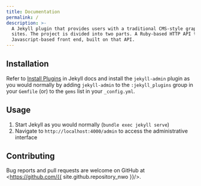 ```yaml
---
title: Documentation
permalink: /
description: >-
  A Jekyll plugin that provides users with a traditional CMS-style graphical interface to author content and administer Jekyll
  sites. The project is divided into two parts. A Ruby-based HTTP API that handles Jekyll and filesystem operations, and a
  Javascript-based front end, built on that API.
---
```


## Installation

Refer to [Install Plugins](https://jekyllrb.com/docs/plugins/#installing-a-plugin) in Jekyll docs and install the `jekyll-admin`
plugin as you would normally by adding `jekyll-admin` to the `:jekyll_plugins` group in your `Gemfile` (or) to the `gems` list
in your `_config.yml`.

## Usage

1. Start Jekyll as you would normally (`bundle exec jekyll serve`)
2. Navigate to `http://localhost:4000/admin` to access the administrative interface

## Contributing

Bug reports and pull requests are welcome on GitHub at <https://github.com/{{ site.github.repository_nwo }}/>.
